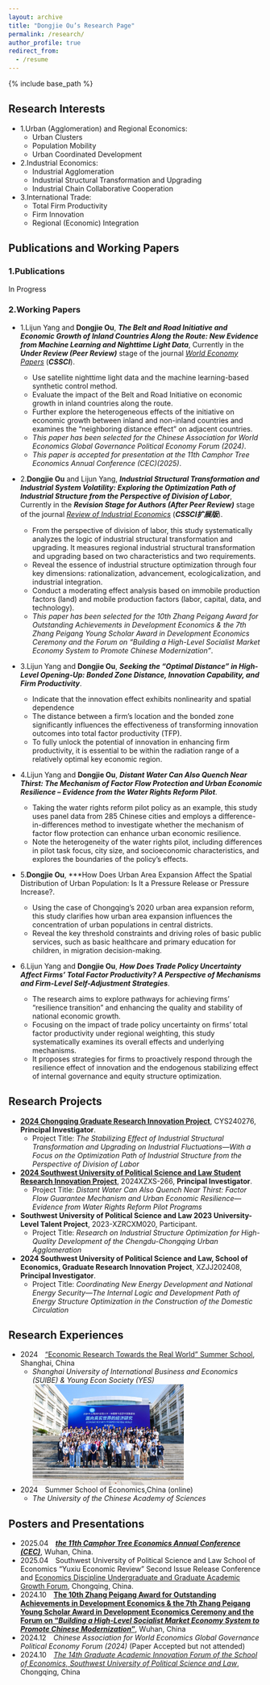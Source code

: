 ```yaml
---
layout: archive
title: "Dongjie Ou’s Research Page"
permalink: /research/
author_profile: true
redirect_from:
  - /resume
---
```


{% include base_path %}
## Research Interests
- 1.Urban (Agglomeration) and Regional Economics:
  - Urban Clusters
  - Population Mobility
  - Urban Coordinated Development
- 2.Industrial Economics:
  - Industrial Agglomeration
  - Industrial Structural Transformation and Upgrading
  - Industrial Chain Collaborative Cooperation
- 3.International Trade:
  - Total Firm Productivity
  - Firm Innovation
  - Regional (Economic) Integration

## Publications and Working Papers

### 1.Publications

In Progress

### 2.Working Papers

- 1.Lijun Yang and **Dongjie Ou**, ***The Belt and Road Initiative and Economic Growth of Inland Countries Along the Route: New Evidence from Machine Learning and Nighttime Light Data***, Currently in the ***Under Review (Peer Review)*** stage of the journal [*World Economy Papers*](http://sjjjwh.magtech.com.cn/CN/0488-6364/home.shtml) (***CSSCI***).
  - Use satellite nighttime light data and the machine learning-based synthetic control method.
  - Evaluate the impact of the Belt and Road Initiative on economic growth in inland countries along the route.
  - Further explore the heterogeneous effects of the initiative on economic growth between inland and non-inland countries and examines the “neighboring distance effect” on adjacent countries.
  - *This paper has been selected for the Chinese Association for World Economics Global Governance Political Economy Forum (2024)*.
  - *This paper is accepted for presentation at the 11th Camphor Tree Economics Annual Conference (CEC)(2025)*.

- 2.**Dongjie Ou** and Lijun Yang, ***Industrial Structural Transformation and Industrial System Volatility: Exploring the Optimization Path of Industrial Structure from the Perspective of Division of Labor***, Currently in the ***Revision Stage for Authors (After Peer Review)*** stage of the journal [*Review of Industrial Economics*](https://xdch.cbpt.cnki.net/WKG/WebPublication/index.aspx?mid=xdch) (***CSSCI扩展版***).
  - From the perspective of division of labor, this study systematically analyzes the logic of industrial structural transformation and upgrading. It measures regional industrial structural transformation and upgrading based on two characteristics and two requirements.
  - Reveal the essence of industrial structure optimization through four key dimensions: rationalization, advancement, ecologicalization, and industrial integration.
  - Conduct a moderating effect analysis based on immobile production factors (land) and mobile production factors (labor, capital, data, and technology).
  - *This paper has been selected for the 10th Zhang Peigang Award for Outstanding Achievements in Development Economics & the 7th Zhang Peigang Young Scholar Award in Development Economics Ceremony and the Forum on “Building a High-Level Socialist Market Economy System to Promote Chinese Modernization”*.

- 3.Lijun Yang and **Dongjie Ou**, ***Seeking the “Optimal Distance” in High-Level Opening-Up: Bonded Zone Distance, Innovation Capability, and Firm Productivity***.
  - Indicate that the innovation effect exhibits nonlinearity and spatial dependence
  - The distance between a firm’s location and the bonded zone significantly influences the effectiveness of transforming innovation outcomes into total factor productivity (TFP).
  - To fully unlock the potential of innovation in enhancing firm productivity, it is essential to be within the radiation range of a relatively optimal key economic region.

- 4.Lijun Yang and **Dongjie Ou**, ***Distant Water Can Also Quench Near Thirst: The Mechanism of Factor Flow Protection and Urban Economic Resilience – Evidence from the Water Rights Reform Pilot***.
  - Taking the water rights reform pilot policy as an example, this study uses panel data from 285 Chinese cities and employs a difference-in-differences method to investigate whether the mechanism of factor flow protection can enhance urban economic resilience.
  - Note the heterogeneity of the water rights pilot, including differences in pilot task focus, city size, and socioeconomic characteristics, and explores the boundaries of the policy’s effects.

- 5.**Dongjie Ou**, ***How Does Urban Area Expansion Affect the Spatial Distribution of Urban Population: Is It a Pressure Release or Pressure Increase?.
  - Using the case of Chongqing’s 2020 urban area expansion reform, this study clarifies how urban area expansion influences the concentration of urban populations in central districts.
  - Reveal the key threshold constraints and driving roles of basic public services, such as basic healthcare and primary education for children, in migration decision-making.

- 6.Lijun Yang and **Dongjie Ou**, ***How Does Trade Policy Uncertainty Affect Firms’ Total Factor Productivity? A Perspective of Mechanisms and Firm-Level Self-Adjustment Strategies***.
  - The research aims to explore pathways for achieving firms’ “resilience transition” and enhancing the quality and stability of national economic growth.
  - Focusing on the impact of trade policy uncertainty on firms’ total factor productivity under regional weighting, this study systematically examines its overall effects and underlying mechanisms.
  - It proposes strategies for firms to proactively respond through the resilience effect of innovation and the endogenous stabilizing effect of internal governance and equity structure optimization.
  

## Research Projects

- **[2024 Chongqing Graduate Research Innovation Project](https://yjsy.swupl.edu.cn/ggtz/f19991cf461c4665b20ed73bba533283.html)**, CYS240276, **Principal Investigator**.
  - Project Title: *The Stabilizing Effect of Industrial Structural Transformation and Upgrading on Industrial Fluctuations—With a Focus on the Optimization Path of Industrial Structure from the Perspective of Division of Labor*
- **[2024 Southwest University of Political Science and Law Student Research Innovation Project](https://kyc.swupl.edu.cn/kyxm/xskyxm/8669eb1ea67147abbc6c737575674c56.htm)**, 2024XZXS-266, **Principal Investigator**.
  - Project Title: *Distant Water Can Also Quench Near Thirst: Factor Flow Guarantee Mechanism and Urban Economic Resilience—Evidence from Water Rights Reform Pilot Programs*
- **Southwest University of Political Science and Law 2023 University-Level Talent Project**, 2023-XZRCXM020, Participant.
  - Project Title: *Research on Industrial Structure Optimization for High-Quality Development of the Chengdu-Chongqing Urban Agglomeration*
- **2024 Southwest University of Political Science and Law, School of Economics, Graduate Research Innovation Project**, XZJJ202408, **Principal Investigator**.
  - Project Title: *Coordinating New Energy Development and National Energy Security—The Internal Logic and Development Path of Energy Structure Optimization in the Construction of the Domestic Circulation*

## Research Experiences

- 2024&emsp;[“Economic Research Towards the Real World” Summer School](https://www.suibe.edu.cn/2024/0801/c12538a173667/page.htm), Shanghai, China
  - *Shanghai University of International Business and Economics (SUIBE) & Young Econ Society (YES)*
    <div style="display: flex; align-items: center; gap: 15px;">
      <img src='/images/2024summarschoolshanghai.png' style='width: 300px; height: auto;'></div>
- 2024&emsp;Summer School of Economics,China (online)
  - *The University of the Chinese Academy of Sciences*

## Posters and Presentations
- 2025.04&emsp;[***the 11th Camphor Tree Economics Annual Conference (CEC)***](https://mp.weixin.qq.com/s/8U7o0N42tT1zeR6OECkGDA), Wuhan, China.
- 2025.04&emsp;Southwest University of Political Science and Law School of Economics “Yuxiu Economic Review” Second Issue Release Conference and [Economics Discipline Undergraduate and Graduate Academic Growth Forum](https://mp.weixin.qq.com/s/rjAJYPOdfNiv8sYkN7FrtQ), Chongqing, China.
- 2024.10&emsp;[**The 10th Zhang Peigang Award for Outstanding Achievements in Development Economics & the 7th Zhang Peigang Young Scholar Award in Development Economics Ceremony and the Forum on “*Building a High-Level Socialist Market Economy System to Promote Chinese Modernization*”**](http://pkcjjh.hust.edu.cn/info/1068/2780.htm), Wuhan, China
- 2024.12&emsp;*Chinese Association for World Economics Global Governance Political Economy Forum (2024)* (Paper Accepted but not attended)
- 2024.10&emsp;[*The 14th Graduate Academic Innovation Forum of the School of Economics, Southwest University of Political Science and Law*](https://es.swupl.edu.cn/xzjl/5fa34a3e7f324762862565d715fc1e7e.htm), Chongqing, China
